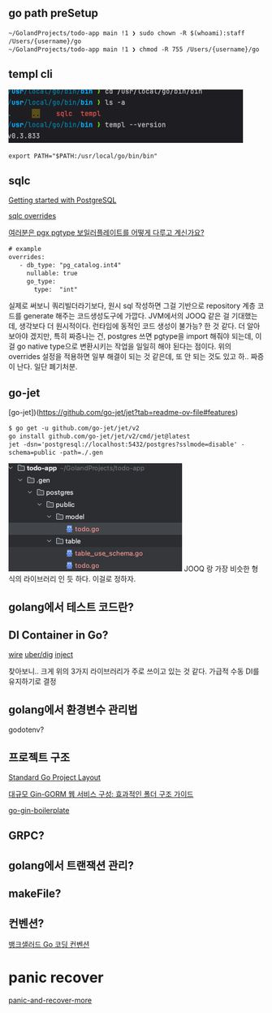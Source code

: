 

## go path preSetup 

```azure
~/GolandProjects/todo-app main !1 ❯ sudo chown -R $(whoami):staff /Users/{username}/go      
~/GolandProjects/todo-app main !1 ❯ chmod -R 755 /Users/{username}/go
```

## templ cli

![img.png](img.png)

```azure
export PATH="$PATH:/usr/local/go/bin/bin"
```

## sqlc

[Getting started with PostgreSQL](https://docs.sqlc.dev/en/latest/tutorials/getting-started-postgresql.html)

[sqlc overrides](https://docs.sqlc.dev/en/stable/howto/overrides.html)

[여러분은 pgx pgtype 보일러플레이트를 어떻게 다루고 계신가요?](https://www.reddit.com/r/golang/comments/1h5q7ng/how_are_you_guys_dealing_with_pgx_pgtype/)

```azure
# example
overrides:
   - db_type: "pg_catalog.int4"
     nullable: true
     go_type:
       type:  "int"
```

실제로 써보니 쿼리빌더라기보다, 원시 sql 작성하면 그걸 기반으로 repository 계층 코드를 generate 해주는 코드생성도구에 가깝다.
JVM에서의 JOOQ 같은 걸 기대했는데, 생각보다 더 원시적이다. 런타임에 동적인 코드 생성이 불가능? 한 것 같다. 더 알아보아야 겠지만,
특히 짜증나는 건, postgres 쓰면 pgtype을 import 해줘야 되는데, 이걸 go native type으로 변환시키는 작업을 일일히 해야 된다는 점이다.
위의 overrides 설정을 적용하면 일부 해결이 되는 것 같은데, 또 안 되는 것도 있고 하.. 짜증이 난다. 일단 폐기처분.


## go-jet

[go-jet])(https://github.com/go-jet/jet?tab=readme-ov-file#features)

```azure
$ go get -u github.com/go-jet/jet/v2
go install github.com/go-jet/jet/v2/cmd/jet@latest
jet -dsn='postgresql://localhost:5432/postgres?sslmode=disable' -schema=public -path=./.gen
```

![img_1.png](img_1.png)
JOOQ 랑 가장 비슷한 형식의 라이브러리 인 듯 하다. 이걸로 정하자.

## golang에서 테스트 코드란?




## DI Container in Go?

[wire](https://github.com/google/wire)
[uber/dig](https://github.com/uber-go/dig)
[inject](https://github.com/facebookarchive/inject)

찾아보니.. 크게 위의 3가지 라이브러리가 주로 쓰이고 있는 것 같다. 가급적 수동 DI를 유지하기로 결정  

## golang에서 환경변수 관리법

godotenv?


## 프로젝트 구조

[Standard Go Project Layout](https://github.com/golang-standards/project-layout/blob/master/README_ko.md)

[대규모 Gin-GORM 웹 서비스 구성: 효과적인 폴더 구조 가이드](https://fenixara.com/organizing-a-large-scale-gin-gorm-web-service-a-guide-to-effective-folder-structure/)

[go-gin-boilerplate](https://github.com/vsouza/go-gin-boilerplate)

## GRPC?


## golang에서 트랜잭션 관리?


## makeFile?


## 컨벤션?

[뱅크샐러드 Go 코딩 컨벤션](https://blog.banksalad.com/tech/go-best-practice-in-banksalad/)


# panic recover 

[panic-and-recover-more](https://go101.org/article/panic-and-recover-more.html)






